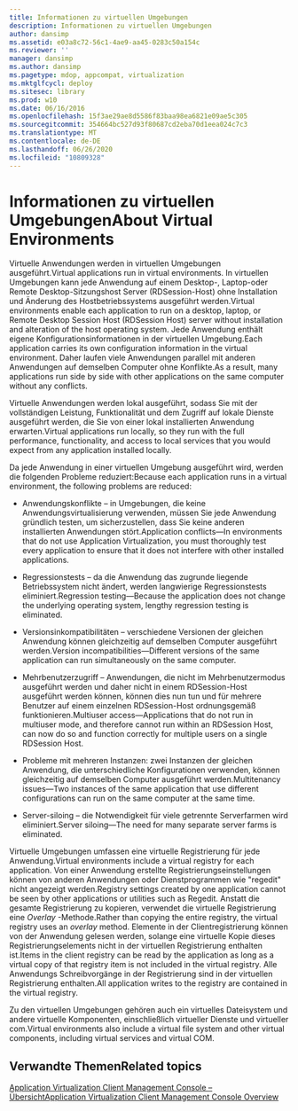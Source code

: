 ```yaml
---
title: Informationen zu virtuellen Umgebungen
description: Informationen zu virtuellen Umgebungen
author: dansimp
ms.assetid: e03a8c72-56c1-4ae9-aa45-0283c50a154c
ms.reviewer: ''
manager: dansimp
ms.author: dansimp
ms.pagetype: mdop, appcompat, virtualization
ms.mktglfcycl: deploy
ms.sitesec: library
ms.prod: w10
ms.date: 06/16/2016
ms.openlocfilehash: 15f3ae29ae8d5586f83baa98ea6821e09ae5c305
ms.sourcegitcommit: 354664bc527d93f80687cd2eba70d1eea024c7c3
ms.translationtype: MT
ms.contentlocale: de-DE
ms.lasthandoff: 06/26/2020
ms.locfileid: "10809328"
---
```

# <span data-ttu-id="a5184-103">Informationen zu virtuellen Umgebungen</span><span class="sxs-lookup"><span data-stu-id="a5184-103">About Virtual Environments</span></span>


<span data-ttu-id="a5184-104">Virtuelle Anwendungen werden in virtuellen Umgebungen ausgeführt.</span><span class="sxs-lookup"><span data-stu-id="a5184-104">Virtual applications run in virtual environments.</span></span> <span data-ttu-id="a5184-105">In virtuellen Umgebungen kann jede Anwendung auf einem Desktop-, Laptop-oder Remote Desktop-Sitzungshost Server (RDSession-Host) ohne Installation und Änderung des Hostbetriebssystems ausgeführt werden.</span><span class="sxs-lookup"><span data-stu-id="a5184-105">Virtual environments enable each application to run on a desktop, laptop, or Remote Desktop Session Host (RDSession Host) server without installation and alteration of the host operating system.</span></span> <span data-ttu-id="a5184-106">Jede Anwendung enthält eigene Konfigurationsinformationen in der virtuellen Umgebung.</span><span class="sxs-lookup"><span data-stu-id="a5184-106">Each application carries its own configuration information in the virtual environment.</span></span> <span data-ttu-id="a5184-107">Daher laufen viele Anwendungen parallel mit anderen Anwendungen auf demselben Computer ohne Konflikte.</span><span class="sxs-lookup"><span data-stu-id="a5184-107">As a result, many applications run side by side with other applications on the same computer without any conflicts.</span></span>

<span data-ttu-id="a5184-108">Virtuelle Anwendungen werden lokal ausgeführt, sodass Sie mit der vollständigen Leistung, Funktionalität und dem Zugriff auf lokale Dienste ausgeführt werden, die Sie von einer lokal installierten Anwendung erwarten.</span><span class="sxs-lookup"><span data-stu-id="a5184-108">Virtual applications run locally, so they run with the full performance, functionality, and access to local services that you would expect from any application installed locally.</span></span>

<span data-ttu-id="a5184-109">Da jede Anwendung in einer virtuellen Umgebung ausgeführt wird, werden die folgenden Probleme reduziert:</span><span class="sxs-lookup"><span data-stu-id="a5184-109">Because each application runs in a virtual environment, the following problems are reduced:</span></span>

-   <span data-ttu-id="a5184-110">Anwendungskonflikte – in Umgebungen, die keine Anwendungsvirtualisierung verwenden, müssen Sie jede Anwendung gründlich testen, um sicherzustellen, dass Sie keine anderen installierten Anwendungen stört.</span><span class="sxs-lookup"><span data-stu-id="a5184-110">Application conflicts—In environments that do not use Application Virtualization, you must thoroughly test every application to ensure that it does not interfere with other installed applications.</span></span>

-   <span data-ttu-id="a5184-111">Regressionstests – da die Anwendung das zugrunde liegende Betriebssystem nicht ändert, werden langwierige Regressionstests eliminiert.</span><span class="sxs-lookup"><span data-stu-id="a5184-111">Regression testing—Because the application does not change the underlying operating system, lengthy regression testing is eliminated.</span></span>

-   <span data-ttu-id="a5184-112">Versionsinkompatibilitäten – verschiedene Versionen der gleichen Anwendung können gleichzeitig auf demselben Computer ausgeführt werden.</span><span class="sxs-lookup"><span data-stu-id="a5184-112">Version incompatibilities—Different versions of the same application can run simultaneously on the same computer.</span></span>

-   <span data-ttu-id="a5184-113">Mehrbenutzerzugriff – Anwendungen, die nicht im Mehrbenutzermodus ausgeführt werden und daher nicht in einem RDSession-Host ausgeführt werden können, können dies nun tun und für mehrere Benutzer auf einem einzelnen RDSession-Host ordnungsgemäß funktionieren.</span><span class="sxs-lookup"><span data-stu-id="a5184-113">Multiuser access—Applications that do not run in multiuser mode, and therefore cannot run within an RDSession Host, can now do so and function correctly for multiple users on a single RDSession Host.</span></span>

-   <span data-ttu-id="a5184-114">Probleme mit mehreren Instanzen: zwei Instanzen der gleichen Anwendung, die unterschiedliche Konfigurationen verwenden, können gleichzeitig auf demselben Computer ausgeführt werden.</span><span class="sxs-lookup"><span data-stu-id="a5184-114">Multitenancy issues—Two instances of the same application that use different configurations can run on the same computer at the same time.</span></span>

-   <span data-ttu-id="a5184-115">Server-siloing – die Notwendigkeit für viele getrennte Serverfarmen wird eliminiert.</span><span class="sxs-lookup"><span data-stu-id="a5184-115">Server siloing—The need for many separate server farms is eliminated.</span></span>

<span data-ttu-id="a5184-116">Virtuelle Umgebungen umfassen eine virtuelle Registrierung für jede Anwendung.</span><span class="sxs-lookup"><span data-stu-id="a5184-116">Virtual environments include a virtual registry for each application.</span></span> <span data-ttu-id="a5184-117">Von einer Anwendung erstellte Registrierungseinstellungen können von anderen Anwendungen oder Dienstprogrammen wie "regedit" nicht angezeigt werden.</span><span class="sxs-lookup"><span data-stu-id="a5184-117">Registry settings created by one application cannot be seen by other applications or utilities such as Regedit.</span></span> <span data-ttu-id="a5184-118">Anstatt die gesamte Registrierung zu kopieren, verwendet die virtuelle Registrierung eine *Overlay* -Methode.</span><span class="sxs-lookup"><span data-stu-id="a5184-118">Rather than copying the entire registry, the virtual registry uses an *overlay* method.</span></span> <span data-ttu-id="a5184-119">Elemente in der Clientregistrierung können von der Anwendung gelesen werden, solange eine virtuelle Kopie dieses Registrierungselements nicht in der virtuellen Registrierung enthalten ist.</span><span class="sxs-lookup"><span data-stu-id="a5184-119">Items in the client registry can be read by the application as long as a virtual copy of that registry item is not included in the virtual registry.</span></span> <span data-ttu-id="a5184-120">Alle Anwendungs Schreibvorgänge in der Registrierung sind in der virtuellen Registrierung enthalten.</span><span class="sxs-lookup"><span data-stu-id="a5184-120">All application writes to the registry are contained in the virtual registry.</span></span>

<span data-ttu-id="a5184-121">Zu den virtuellen Umgebungen gehören auch ein virtuelles Dateisystem und andere virtuelle Komponenten, einschließlich virtueller Dienste und virtueller com.</span><span class="sxs-lookup"><span data-stu-id="a5184-121">Virtual environments also include a virtual file system and other virtual components, including virtual services and virtual COM.</span></span>

## <span data-ttu-id="a5184-122">Verwandte Themen</span><span class="sxs-lookup"><span data-stu-id="a5184-122">Related topics</span></span>


[<span data-ttu-id="a5184-123">Application Virtualization Client Management Console – Übersicht</span><span class="sxs-lookup"><span data-stu-id="a5184-123">Application Virtualization Client Management Console Overview</span></span>](application-virtualization-client-management-console-overview.md)

 

 





